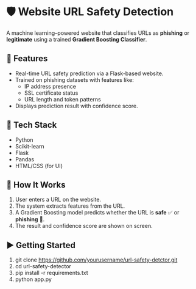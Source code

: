 # 🛡️ Website URL Safety Detection

A machine learning–powered website that classifies URLs as **phishing** or **legitimate** using a trained **Gradient Boosting Classifier**.

## 🔧 Features
- Real-time URL safety prediction via a Flask-based website.
- Trained on phishing datasets with features like:
  - IP address presence
  - SSL certificate status
  - URL length and token patterns
- Displays prediction result with confidence score.

## 🧠 Tech Stack
- Python
- Scikit-learn
- Flask
- Pandas
- HTML/CSS (for UI)

## 🚀 How It Works
1. User enters a URL on the website.
2. The system extracts features from the URL.
3. A Gradient Boosting model predicts whether the URL is **safe** ✅ or **phishing** 🚨.
4. The result and confidence score are shown on screen.

## ▶️ Getting Started
1. git clone https://github.com/yourusername/url-safety-detctor.git
2. cd url-safety-detector
3. pip install -r requirements.txt
4. python app.py

